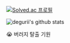 [![Solved.ac
프로필](http://mazassumnida.wtf/api/v2/generate_badge?boj=degurii)](https://solved.ac/degurii)


![degurii's github stats](https://github-readme-stats.vercel.app/api?username=degurii&show_icons=true) 


😭 버러지 탈출 기원
<!--
**degurii/degurii** is a ✨ _special_ ✨ repository because its `README.md` (this file) appears on your GitHub profile.

Here are some ideas to get you started:

- 🔭 I’m currently working on ...
- 🌱 I’m currently learning ...
- 👯 I’m looking to collaborate on ...
- 🤔 I’m looking for help with ...
- 💬 Ask me about ...
- 📫 How to reach me: ...
- 😄 Pronouns: ...
- ⚡ Fun fact: ...
-->
